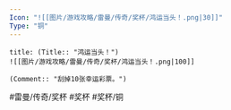 ```yaml
---
Icon: "![[图片/游戏攻略/雷曼/传奇/奖杯/鸿运当头！.png|30]]"
Type: "铜"
---
```

```ad-common-bronze-trophy
title: (Title:: "鸿运当头！")
![[图片/游戏攻略/雷曼/传奇/奖杯/鸿运当头！.png|100]]

(Comment:: "刮掉10张幸运彩票。")
```

#雷曼/传奇/奖杯 #奖杯 #奖杯/铜
